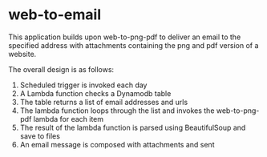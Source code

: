 # web-to-email

This application builds upon web-to-png-pdf to deliver an email to the specified address with attachments containing the png and pdf version of a website.

The overall design is as follows:
1. Scheduled trigger is invoked each day
2. A Lambda function checks a Dynamodb table
3. The table returns a list of email addresses and urls
4. The lambda function loops through the list and invokes the web-to-png-pdf lambda for each item
5. The result of the lambda function is parsed using BeautifulSoup and save to files
6. An email message is composed with attachments and sent